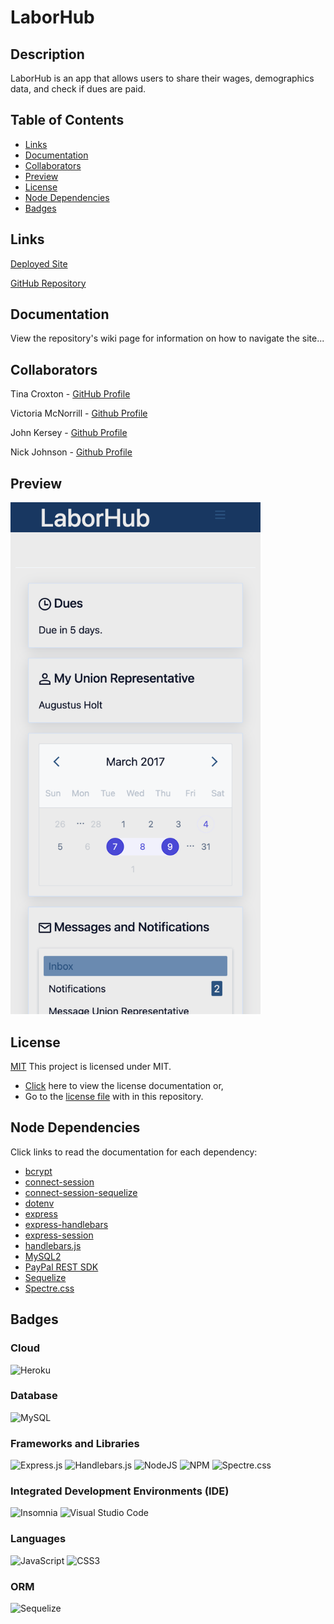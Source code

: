 # LaborHub

## Description

LaborHub is an app that allows users to share their wages, demographics data, and check if dues are paid.

## Table of Contents
- [Links](#links)
- [Documentation](#documentation)
- [Collaborators](#collaborators)
- [Preview](#preview)
- [License](#license)
- [Node Dependencies](#node-dependencies)
- [Badges](#badges)

## Links

[Deployed Site](https://laborhub.herokuapp.com/login)

[GitHub Repository](https://github.com/jsnicholas/LaborHub)

## Documentation

View the repository's wiki page for information on how to navigate the site...

## Collaborators

Tina Croxton - [GitHub Profile](https://github.com/TinaTheDev91)

Victoria McNorrill - [Github Profile](https://github.com/victoriamcn)

John Kersey - [Github Profile](https://github.com/JohnKersey2)

Nick Johnson - [Github Profile](https://github.com/jsnicholas)

## Preview

<img src="./assets/screenshots/mobile-dashboard.png" width="400px"/>

## License

[MIT](https://img.shields.io/badge/License-MIT-blue.svg)
This project is licensed under MIT.
- [Click](https://pitt.libguides.com/openlicensing/MIT#:~:text=Users%20of%20software%20using%20an,and%20the%20X%20Windows%20System.) here to view the license documentation or,
- Go to the [license file](https://github.com/jsnicholas/LaborHub/blob/main/LICENSE) with in this repository.

## Node Dependencies

Click links to read the documentation for each dependency:
- [bcrypt](https://www.npmjs.com/package/bcrypt)
- [connect-session](https://www.npmjs.com/package/express-session)
- [connect-session-sequelize](https://www.npmjs.com/package/connect-session-sequelize)
- [dotenv](https://www.npmjs.com/package/dotenv) 
- [express](https://www.npmjs.com/package/express)
- [express-handlebars](https://www.npmjs.com/package/express-handlebars)
- [express-session](https://www.npmjs.com/package/express-session#secret)
- [handlebars.js](https://www.npmjs.com/package/handlebars)
- [MySQL2](https://www.npmjs.com/package/mysql2)
- [PayPal REST SDK](https://www.npmjs.com/package/paypal-rest-sdk)
- [Sequelize](https://www.npmjs.com/package/sequelize)
- [Spectre.css](https://picturepan2.github.io/spectre/index.html)

## Badges

### Cloud
![Heroku](https://img.shields.io/badge/heroku-%23430098.svg?style=for-the-badge&logo=heroku&logoColor=white)

### Database
![MySQL](https://img.shields.io/badge/mysql-%2300f.svg?style=for-the-badge&logo=mysql&logoColor=white)

### Frameworks and Libraries
![Express.js](https://img.shields.io/badge/express.js-%23404d59.svg?style=for-the-badge&logo=express&logoColor=%2361DAFB)
![Handlebars.js](https://img.shields.io/badge/Handlebars.js-f0772b?style=for-the-badge&logo=handlebarsdotjs&logoColor=black)
![NodeJS](https://img.shields.io/badge/node.js-6DA55F?style=for-the-badge&logo=node.js&logoColor=white)
![NPM](https://img.shields.io/badge/NPM-%23CB3837.svg?style=for-the-badge&logo=npm&logoColor=white)
![Spectre.css](https://img.shields.io/badge/CSS-Spectre.css-purple)

### Integrated Development Environments (IDE)
![Insomnia](https://img.shields.io/badge/Insomnia-black?style=for-the-badge&logo=insomnia&logoColor=5849BE)
![Visual Studio Code](https://img.shields.io/badge/Visual%20Studio%20Code-0078d7.svg?style=for-the-badge&logo=visual-studio-code&logoColor=white)

### Languages
![JavaScript](https://img.shields.io/badge/javascript-%23323330.svg?style=for-the-badge&logo=javascript&logoColor=%23F7DF1E)
![CSS3](https://img.shields.io/badge/css3-%231572B6.svg?style=for-the-badge&logo=css3&logoColor=white)

### ORM
![Sequelize](https://img.shields.io/badge/Sequelize-52B0E7?style=for-the-badge&logo=Sequelize&logoColor=white)